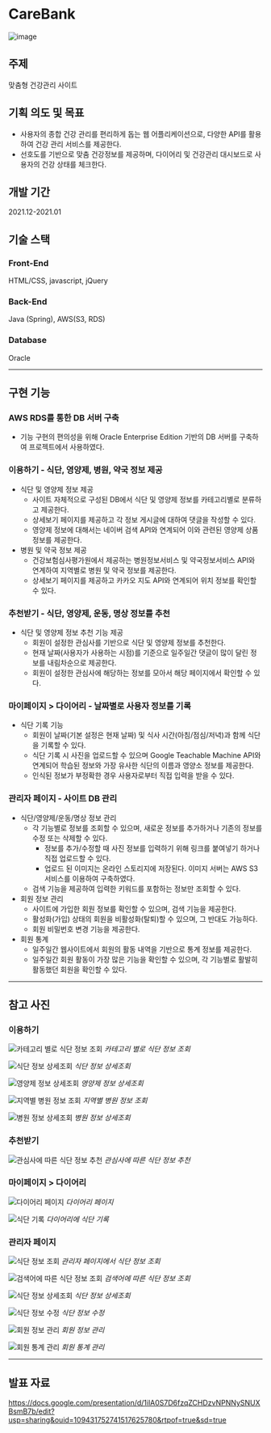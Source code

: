 # CareBank

![image](https://user-images.githubusercontent.com/92344242/150632344-f99dec60-06f0-4d2d-a52d-012b3cf8e959.png)

## 주제
맞춤형 건강관리 사이트

## 기획 의도 및 목표
- 사용자의 종합 건강 관리를 편리하게 돕는 웹 어플리케이션으로, 다양한 API를 활용하여 건강 관리 서비스를 제공한다. 
- 선호도를 기반으로 맞춤 건강정보를 제공하며, 다이어리 및 건강관리 대시보드로 사용자의 건강 상태를 체크한다.

## 개발 기간
2021.12-2021.01

## 기술 스택
### Front-End 
HTML/CSS, javascript, jQuery
### Back-End 
Java (Spring), AWS(S3, RDS)
### Database 
Oracle

---

## 구현 기능
### AWS RDS를 통한 DB 서버 구축
- 기능 구현의 편의성을 위해 Oracle Enterprise Edition 기반의 DB 서버를 구축하여 프로젝트에서 사용하였다. <br>

### 이용하기 - 식단, 영양제, 병원, 약국 정보 제공
- 식단 및 영양제 정보 제공
  - 사이트 자체적으로 구성된 DB에서 식단 및 영양제 정보를 카테고리별로 분류하고 제공한다.
  - 상세보기 페이지를 제공하고 각 정보 게시글에 대하여 댓글을 작성할 수 있다.
  - 영양제 정보에 대해서는 네이버 검색 API와 연계되어 이와 관련된 영양제 상품 정보를 제공한다. <br>
- 병원 및 약국 정보 제공
  - 건강보험심사평가원에서 제공하는 병원정보서비스 및 약국정보서비스 API와 연계하여 지역별로 병원 및 약국 정보를 제공한다.
  - 상세보기 페이지를 제공하고 카카오 지도 API와 연계되어 위치 정보를 확인할 수 있다. <br>

### 추천받기 - 식단, 영양제, 운동, 명상 정보를 추천
- 식단 및 영양제 정보 추천 기능 제공
   - 회원이 설정한 관심사를 기반으로 식단 및 영양제 정보를 추천한다.
   - 현재 날짜(사용자가 사용하는 시점)를 기준으로 일주일간 댓글이 많이 달린 정보를 내림차순으로 제공한다.
   - 회원이 설정한 관심사에 해당하는 정보를 모아서 해당 페이지에서 확인할 수 있다. <br>

### 마이페이지 > 다이어리 - 날짜별로 사용자 정보를 기록
- 식단 기록 기능
  - 회원이 날짜(기본 설정은 현재 날짜) 및 식사 시간(아침/점심/저녁)과 함께 식단을 기록할 수 있다.
  - 식단 기록 시 사진을 업로드할 수 있으며 Google Teachable Machine API와 연계되어 학습된 정보와 가장 유사한 식단의 이름과 영양소 정보를 제공한다.
  - 인식된 정보가 부정확한 경우 사용자로부터 직접 입력을 받을 수 있다. <br>

### 관리자 페이지 - 사이트 DB 관리
- 식단/영양제/운동/명상 정보 관리
  - 각 기능별로 정보를 조회할 수 있으며, 새로운 정보를 추가하거나 기존의 정보를 수정 또는 삭제할 수 있다.
    - 정보를 추가/수정할 때 사진 정보를 입력하기 위해 링크를 붙여넣기 하거나 직접 업로드할 수 있다.
    - 업로드 된 이미지는 온라인 스토리지에 저장된다. 이미지 서버는 AWS S3 서비스를 이용하여 구축하였다.
  - 검색 기능을 제공하여 입력한 키워드를 포함하는 정보만 조회할 수 있다. <br>
- 회원 정보 관리
  - 사이트에 가입한 회원 정보를 확인할 수 있으며, 검색 기능을 제공한다.
  - 활성화(가입) 상태의 회원을 비활성화(탈퇴)할 수 있으며, 그 반대도 가능하다.
  - 회원 비밀번호 변경 기능을 제공한다. <br>
- 회원 통계
  - 일주일간 웹사이트에서 회원의 활동 내역을 기반으로 통계 정보를 제공한다.
  - 일주일간 회원 활동이 가장 많은 기능을 확인할 수 있으며, 각 기능별로 활발히 활동했던 회원을 확인할 수 있다. <br>

---

## 참고 사진
### 이용하기
![카테고리 별로 식단 정보 조회](https://user-images.githubusercontent.com/92344242/150634599-a185ac88-5d69-475b-ab44-7365281bdb0e.png)
*카테고리 별로 식단 정보 조회*
<br>

![식단 정보 상세조회](https://user-images.githubusercontent.com/92344242/150634625-67a2f268-ad97-4da4-aa2a-3391e4777997.png)
*식단 정보 상세조회*
<br>

![영양제 정보 상세조회](https://user-images.githubusercontent.com/92344242/150634646-8fddaa28-4708-41df-8816-046c77df74c4.png)
*영양제 정보 상세조회*
<br>

![지역별 병원 정보 조회](https://user-images.githubusercontent.com/92344242/150634662-d4b9fb7b-be7d-48c2-a339-bf7e2d643b41.png)
*지역별 병원 정보 조회*
<br>

![병원 정보 상세조회](https://user-images.githubusercontent.com/92344242/150634667-34de4464-c6aa-443a-af4c-e47aa71aafa5.png)
*병원 정보 상세조회*
<br>

### 추천받기
![관심사에 따른 식단 정보 추천](https://user-images.githubusercontent.com/92344242/150634677-d535f989-487c-4139-8fd0-727696b3e8dd.png)
*관심사에 따른 식단 정보 추천*
<br>

### 마이페이지 > 다이어리
![다이어리 페이지](https://user-images.githubusercontent.com/92344242/150634689-498bd2c1-139f-4d5a-bf6e-dedc6dbf97e5.png)
*다이어리 페이지*
<br>

![식단 기록](https://user-images.githubusercontent.com/92344242/150634749-b6e04d0e-7e75-4734-951f-7a60c3713e8f.png)
*다이어리에 식단 기록*
<br>

### 관리자 페이지
![식단 정보 조회](https://user-images.githubusercontent.com/92344242/150634760-5eb1bc56-1b20-4d20-978d-19c27fa007a7.png)
*관리자 페이지에서 식단 정보 조회*
<br>

![검색어에 따른 식단 정보 조회](https://user-images.githubusercontent.com/92344242/150634798-3dd5bfc9-576b-4539-885f-3cce93a56a54.png)
*검색어에 따른 식단 정보 조회*
<br>

![식단 정보 상세조회](https://user-images.githubusercontent.com/92344242/150634768-ba8be0e7-0799-476d-9aef-613ee8a006b7.png)
*식단 정보 상세조회*
<br>

![식단 정보 수정](https://user-images.githubusercontent.com/92344242/150634777-1f488667-c52a-4301-a9eb-219442cde8f9.png)
*식단 정보 수정*
<br>

![회원 정보 관리](https://user-images.githubusercontent.com/92344242/150634873-2b6a61b0-de93-4b30-a6f8-641f79c9d407.png)
*회원 정보 관리*
<br>

![회원 통계 관리](https://user-images.githubusercontent.com/92344242/150634938-c673043e-bca7-4b64-a7fc-fad5573d62e8.png)
*회원 통계 관리*
<br>

---

## 발표 자료
https://docs.google.com/presentation/d/1ilA0S7D6fzqZCHDzvNPNNySNUXBsmB7b/edit?usp=sharing&ouid=109431752741517625780&rtpof=true&sd=true
